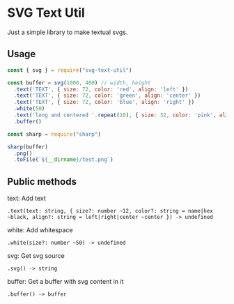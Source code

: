 # SVG Text Util

Just a simple library to make textual svgs.

## Usage

```javascript
const { svg } = require("svg-text-util")

const buffer = svg(1000, 400) // width, height
  .text('TEXT', { size: 72, color: 'red', align: 'left' })
  .text('TEXT', { size: 72, color: 'green', align: 'center' })
  .text('TEXT', { size: 72, color: 'blue', align: 'right' })
  .white(50)
  .text('long and centered '.repeat(10), { size: 32, color: 'pink', align: 'center' })
  .buffer()

const sharp = require("sharp")

sharp(buffer)
  .png()
  .toFile(`${__dirname}/test.png`)
```

## Public methods

text: Add text

```
.text(text: string, { size?: number ~12, color?: string = name|hex ~black, align?: string = left|right|center ~center }) -> undefined
```

white: Add whitespace

```
.white(size?: number ~50) -> undefined
```

svg: Get svg source

```
.svg() -> string
```

buffer: Get a buffer with svg content in it
```
.buffer() -> buffer
```
